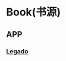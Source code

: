 # Book(书源)

## APP
### [Legado](https://github.com/LaolunsiG/XiaoE_Yuan_Resources/tree/main/Book_Source/APP_Legado)
